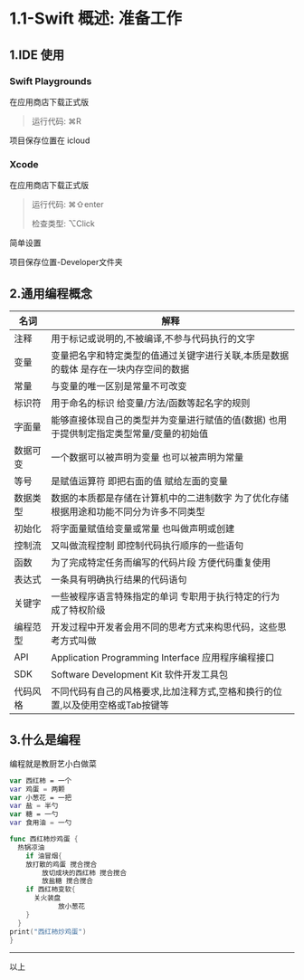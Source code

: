 # 1.1-Swift 概述: 准备工作

## 1.IDE 使用

### Swift Playgrounds

在应用商店下载正式版

> 运行代码: ⌘R

项目保存位置在 icloud

### Xcode

在应用商店下载正式版

> 运行代码: ⌘⇧enter
>
> 检查类型: ⌥Click

简单设置

项目保存位置-Developer文件夹

## 2.通用编程概念

| 名词 | 解释 |
| -------- | ------------------------------------------------------------ |
| 注释     | 用于标记或说明的,不被编译,不参与代码执行的文字               |
| 变量     | 变量把名字和特定类型的值通过关键字进行关联,本质是数据的载体 是存在一块内存空间的数据 |
| 常量     | 与变量的唯一区别是常量不可改变                               |
| 标识符   | 用于命名的标识 给变量/方法/函数等起名字的规则                |
| 字面量   | 能够直接体现自己的类型并为变量进行赋值的值(数据) 也用于提供制定指定类型常量/变量的初始值 |
| 数据可变 | 一个数据可以被声明为变量 也可以被声明为常量                  |
| 等号     | 是赋值运算符 即把右面的值 赋给左面的变量                     |
| 数据类型 | 数据的本质都是存储在计算机中的二进制数字 为了优化存储 根据用途和功能不同分为许多不同类型 |
| 初始化   | 将字面量赋值给变量或常量 也叫做声明或创建                    |
| 控制流   | 又叫做流程控制 即控制代码执行顺序的一些语句                  |
| 函数     | 为了完成特定任务而编写的代码片段 方便代码重复使用            |
| 表达式   | 一条具有明确执行结果的代码语句                               |
| 关键字   | 一些被程序语言特殊指定的单词 专职用于执行特定的行为 成了特权阶级 |
| 编程范型 | 开发过程中开发者会用不同的思考方式来构思代码，这些思考方式叫做 |
| API      | Application Programming Interface 应用程序编程接口           |
| SDK      | Software Development Kit 软件开发工具包                      |
| 代码风格 | 不同代码有自己的风格要求,比加注释方式,空格和换行的位置,以及使用空格或Tab按键等 |

## 3.什么是编程

编程就是教厨艺小白做菜

```swift
var 西红柿 = 一个
var 鸡蛋 = 两颗
var 小葱花 = 一把
var 盐 = 半勺
var 糖 = 一勺
var 食用油 = 一勺

func 西红柿炒鸡蛋 {
  热锅凉油
	if 油冒烟{
  	放打散的鸡蛋 搅合搅合
		放切成块的西红柿 搅合搅合
		放盐糖 搅合搅合
    if 西红柿变软{
      关火装盘
			放小葱花
    }
  }
print("西红柿炒鸡蛋")
}
```

---

以上

